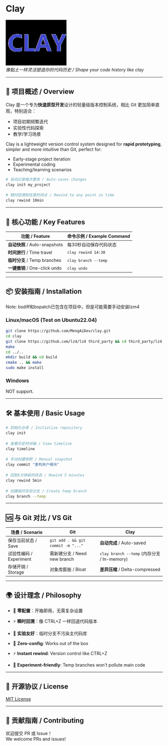 # Clay

![Clay Logo](icon.png)  
*像黏土一样灵活塑造你的代码历史 / Shape your code history like clay*  

---

## 🌟 项目概述 / Overview  

Clay 是一个专为**快速原型开发**设计的轻量级版本控制系统，相比 Git 更加简单直观，特别适合：  
- 项目初期频繁迭代  
- 实验性代码探索  
- 教学/学习场景  

Clay is a lightweight version control system designed for **rapid prototyping**, simpler and more intuitive than Git, perfect for:  
- Early-stage project iteration  
- Experimental coding  
- Teaching/learning scenarios  

```bash
# 自动记录每次更改 / Auto-saves changes
clay init my_project  

# 随时回溯到任意时间点 / Rewind to any point in time  
clay rewind 10min  
```

---

## 🚀 核心功能 / Key Features  

| 功能 / Feature | 命令示例 / Example Command |  
|---------------|---------------------------|  
| **自动快照** / Auto-snapshots | 每30秒自动保存代码状态 |  
| **时间旅行** / Time travel | `clay rewind 14:30` |  
| **临时分支** / Temp branches | `clay branch --temp` |  
| **一键撤销** / One-click undo | `clay undo` |  

---

## 📦 安装指南 / Installation  

Note: bsdiff和bspatch已包含在项目中，但是可能需要手动安装lzm4

### Linux/macOS  (Test on Ubuntu22.04)
```bash
git clone https://github.com/MengAiDev/clay.git  
cd clay
git clone https://github.com/lz4/lz4 third_party && cd third_party/lz4
make
cd ../..
mkdir build && cd build  
cmake .. && make  
sudo make install  
```

### Windows 
NOT support.

---

## 🛠️ 基本使用 / Basic Usage  

```bash
# 初始化仓库 / Initialize repository
clay init  

# 查看历史时间轴 / View timeline  
clay timeline  

# 手动创建快照 / Manual snapshot  
clay commit "重构用户模块"  

# 回到5分钟前的状态 / Rewind 5 minutes  
clay rewind 5min  

# 创建临时实验分支 / Create temp branch  
clay branch --temp  
```

---

## 🆚 与 Git 对比 / VS Git  

| 场景 / Scenario       | Git                     | **Clay**               |  
|-----------------------|-------------------------|------------------------|  
| 保存当前状态 / Save    | `git add . && git commit -m "..."` | **自动完成** / Auto-saved |  
| 试验性编码 / Experiment | 需新建分支 / Need new branch | `clay branch --temp` (内存分支 / In-memory) |  
| 存储开销 / Storage    | 对象库膨胀 / Bloat      | **差异压缩** / Delta-compressed |  

---

## 🌍 设计理念 / Philosophy  

- 🧱 **零配置**：开箱即用，无需复杂设置  
- ⚡ **瞬时回溯**：像 CTRL+Z 一样回退代码版本  
- 🧪 **实验友好**：临时分支不污染主代码库  

- 🧱 **Zero-config**: Works out of the box  
- ⚡ **Instant rewind**: Version control like CTRL+Z  
- 🧪 **Experiment-friendly**: Temp branches won't pollute main code  

---

## 📜 开源协议 / License  

[MIT License](LICENSE)  

--- 

## 🤝 贡献指南 / Contributing  

欢迎提交 PR 或 Issue！  
We welcome PRs and issues!  
